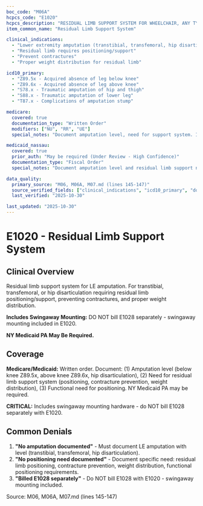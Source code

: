 ```yaml
---
boc_code: "M06A"
hcpcs_code: "E1020"
hcpcs_description: "RESIDUAL LIMB SUPPORT SYSTEM FOR WHEELCHAIR, ANY TYPE"
item_common_name: "Residual Limb Support System"

clinical_indications:
  - "Lower extremity amputation (transtibial, transfemoral, hip disarticulation)"
  - "Residual limb requires positioning/support"
  - "Prevent contractures"
  - "Proper weight distribution for residual limb"

icd10_primary:
  - "Z89.5x - Acquired absence of leg below knee"
  - "Z89.6x - Acquired absence of leg above knee"
  - "S78.x - Traumatic amputation of hip and thigh"
  - "S88.x - Traumatic amputation of lower leg"
  - "T87.x - Complications of amputation stump"

medicare:
  covered: true
  documentation_type: "Written Order"
  modifiers: ["NU", "RR", "UE"]
  special_notes: "Document amputation level, need for support system. Includes swingaway mounting (do not bill E1028 separately). Document functional need for positioning."

medicaid_nassau:
  covered: true
  prior_auth: "May be required (Under Review - High Confidence)"
  documentation_type: "Fiscal Order"
  special_notes: "Document amputation level and residual limb support needs. NY Medicaid PA may be required. Includes swingaway mounting."

data_quality:
  primary_source: "M06, M06A, M07.md (lines 145-147)"
  source_verified_fields: ["clinical_indications", "icd10_primary", "document_amputation_level", "includes_swingaway_mounting_do_not_bill_e1028_separately", "functional_need_for_positioning"]
  last_verified: "2025-10-30"

last_updated: "2025-10-30"
---
```


# E1020 - Residual Limb Support System

## Clinical Overview

Residual limb support system for LE amputation. For transtibial, transfemoral, or hip disarticulation requiring residual limb positioning/support, preventing contractures, and proper weight distribution.

**Includes Swingaway Mounting:** DO NOT bill E1028 separately - swingaway mounting included in E1020.

**NY Medicaid PA May Be Required.**

## Coverage

**Medicare/Medicaid:** Written order. Document: (1) Amputation level (below knee Z89.5x, above knee Z89.6x, hip disarticulation), (2) Need for residual limb support system (positioning, contracture prevention, weight distribution), (3) Functional need for positioning. NY Medicaid PA may be required.

**CRITICAL:** Includes swingaway mounting hardware - do NOT bill E1028 separately with E1020.

## Common Denials

1. **"No amputation documented"** - Must document LE amputation with level (transtibial, transfemoral, hip disarticulation).
2. **"No positioning need documented"** - Document specific need: residual limb positioning, contracture prevention, weight distribution, functional positioning requirements.
3. **"Billed E1028 separately"** - Do NOT bill E1028 with E1020 - swingaway mounting included.

Source: M06, M06A, M07.md (lines 145-147)
